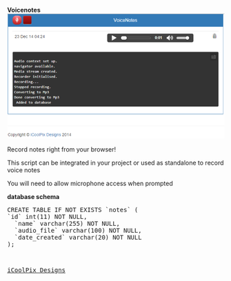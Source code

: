 <strong>Voicenotes</strong>
<img src="https://github.com/icoolpix/voicenotes/blob/master/screenshot.PNG"/>
<p>
Record notes right from your browser!</p>
<p>This script can be integrated in your project or used as standalone to record voice notes</p>
<p>You will need to allow microphone access when prompted</p>

<strong>database schema</strong>
<pre>
CREATE TABLE IF NOT EXISTS `notes` (
`id` int(11) NOT NULL,
  `name` varchar(255) NOT NULL,
  `audio_file` varchar(100) NOT NULL,
  `date_created` varchar(20) NOT NULL
);
<pre>

<p><a href="http://icoolpix.com" target="_blank">iCoolPix Designs</a>
